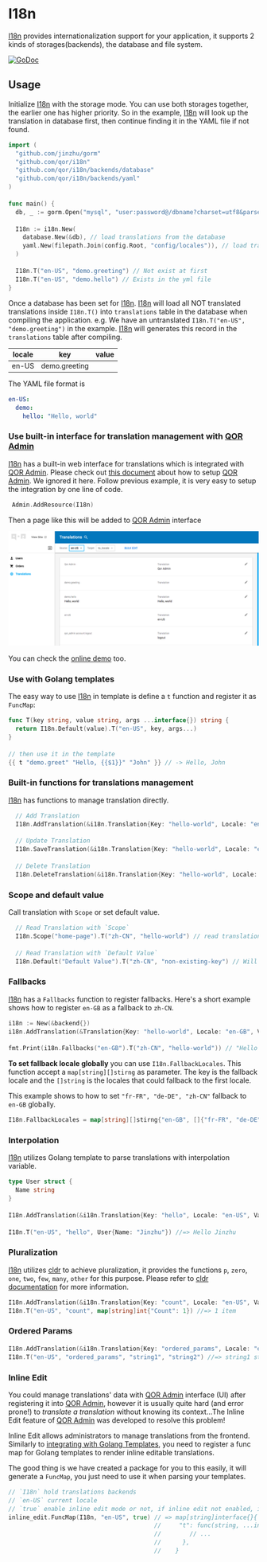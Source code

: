 # I18n

[I18n](https://github.com/qor/i18n) provides internationalization support for your application, it supports 2 kinds of storages(backends), the database and file system.

[![GoDoc](https://godoc.org/github.com/qor/i18n?status.svg)](https://godoc.org/github.com/qor/i18n)

## Usage

Initialize [I18n](https://github.com/qor/i18n) with the storage mode. You can use both storages together, the earlier one has higher priority. So in the example, [I18n](https://github.com/qor/i18n) will look up the translation in database first, then continue finding it in the YAML file if not found.

```go
import (
  "github.com/jinzhu/gorm"
  "github.com/qor/i18n"
  "github.com/qor/i18n/backends/database"
  "github.com/qor/i18n/backends/yaml"
)

func main() {
  db, _ := gorm.Open("mysql", "user:password@/dbname?charset=utf8&parseTime=True&loc=Local")

  I18n := i18n.New(
    database.New(&db), // load translations from the database
    yaml.New(filepath.Join(config.Root, "config/locales")), // load translations from the YAML files in directory `config/locales`
  )

  I18n.T("en-US", "demo.greeting") // Not exist at first
  I18n.T("en-US", "demo.hello") // Exists in the yml file
}
```

Once a database has been set for [I18n](https://github.com/qor/i18n). [I18n](https://github.com/qor/i18n) will load all NOT translated translations inside `I18n.T()` into `translations` table in the database when compiling the application. e.g. We have an untranslated `I18n.T("en-US", "demo.greeting")` in the example. [I18n](https://github.com/qor/i18n) will generates this record in the `translations` table after compiling.

| locale | key | value |
| --- | --- | --- |
| en-US | demo.greeting | |

The YAML file format is

```yaml
en-US:
  demo:
    hello: "Hello, world"
```

### Use built-in interface for translation management with [QOR Admin](../chapter2/setup.md)

[I18n](https://github.com/qor/i18n) has a built-in web interface for translations which is integrated with [QOR Admin](../chapter2/setup.md). Please check out [this document](../chapter2/setup.md) about how to setup [QOR Admin](../chapter2/setup.md). We ignored it here. Follow previous example, it is very easy to setup the integration by one line of code.

```go
 Admin.AddResource(I18n)
```

Then a page like this will be added to [QOR Admin](../chapter2/setup.md) interface

![i18n demo](i18n-demo.png)

You can check the [online demo](http://demo.getqor.com/admin/translations) too.

### Use with Golang templates

The easy way to use [I18n](https://github.com/qor/i18n) in template is define a `t` function and register it as `FuncMap`:

```go
func T(key string, value string, args ...interface{}) string {
  return I18n.Default(value).T("en-US", key, args...)
}

// then use it in the template
{{ t "demo.greet" "Hello, {{$1}}" "John" }} // -> Hello, John
```

### Built-in functions for translations management

[I18n](https://github.com/qor/i18n) has functions to manage translation directly.

```go
  // Add Translation
  I18n.AddTranslation(&i18n.Translation{Key: "hello-world", Locale: "en-US", Value: "hello world"})

  // Update Translation
  I18n.SaveTranslation(&i18n.Translation{Key: "hello-world", Locale: "en-US", Value: "Hello World"})

  // Delete Translation
  I18n.DeleteTranslation(&i18n.Translation{Key: "hello-world", Locale: "en-US", Value: "Hello World"})
```

### Scope and default value

Call translation with `Scope` or set default value.

```go
  // Read Translation with `Scope`
  I18n.Scope("home-page").T("zh-CN", "hello-world") // read translation with translation key `home-page.hello-world`

  // Read Translation with `Default Value`
  I18n.Default("Default Value").T("zh-CN", "non-existing-key") // Will return default value `Default Value`
```

### Fallbacks

[I18n](https://github.com/qor/i18n) has a `Fallbacks` function to register fallbacks. Here's a short example shows how to register `en-GB` as a fallback to `zh-CN`.

```go
i18n := New(&backend{})
i18n.AddTranslation(&Translation{Key: "hello-world", Locale: "en-GB", Value: "Hello World"})

fmt.Print(i18n.Fallbacks("en-GB").T("zh-CN", "hello-world")) // "Hello World"
```

**To set fallback locale globally** you can use `I18n.FallbackLocales`. This function accept a `map[string][]stirng` as parameter. The key is the fallback locale and the `[]string` is the locales that could fallback to the first locale.

This example shows to how to set `"fr-FR", "de-DE", "zh-CN"` fallback to `en-GB` globally.

```go
I18n.FallbackLocales = map[string][]stirng{"en-GB", []{"fr-FR", "de-DE", "zh-CN"}}
```

### Interpolation

[I18n](https://github.com/qor/i18n) utilizes Golang template to parse translations with interpolation variable.

```go
type User struct {
  Name string
}

I18n.AddTranslation(&i18n.Translation{Key: "hello", Locale: "en-US", Value: "Hello {{.Name}}"})

I18n.T("en-US", "hello", User{Name: "Jinzhu"}) //=> Hello Jinzhu
```

### Pluralization

[I18n](https://github.com/qor/i18n) utilizes [cldr](https://github.com/theplant/cldr) to achieve pluralization, it provides the functions `p`, `zero`, `one`, `two`, `few`, `many`, `other` for this purpose. Please refer to [cldr documentation](https://github.com/theplant/cldr) for more information.

```go
I18n.AddTranslation(&i18n.Translation{Key: "count", Locale: "en-US", Value: "{{p "Count" (one "{{.Count}} item") (other "{{.Count}} items")}}"})
I18n.T("en-US", "count", map[string]int{"Count": 1}) //=> 1 item
```

### Ordered Params

```go
I18n.AddTranslation(&i18n.Translation{Key: "ordered_params", Locale: "en-US", Value: "{{$1}} {{$2}} {{$1}}"})
I18n.T("en-US", "ordered_params", "string1", "string2") //=> string1 string2 string1
```

### Inline Edit

You could manage translations' data with [QOR Admin](../chapter2/setup.md) interface (UI) after registering it into [QOR Admin](../chapter2/setup.md), however it is usually quite hard (and error prone!) to *translate a translation* without knowing its context...The Inline Edit feature of [QOR Admin](../chapter2/setup.md) was developed to resolve this problem!

Inline Edit allows administrators to manage translations from the frontend. Similarly to [integrating with Golang Templates](#integrate-with-golang-templates), you need to register a func map for Golang templates to render inline editable translations.

The good thing is we have created a package for you to this easily, it will generate a `FuncMap`, you just need to use it when parsing your templates.

```go
// `I18n` hold translations backends
// `en-US` current locale
// `true` enable inline edit mode or not, if inline edit not enabled, it works just like the funcmap in section "Integrate with Golang Templates"
inline_edit.FuncMap(I18n, "en-US", true) // => map[string]interface{}{
                                         //     "t": func(string, ...interface{}) template.HTML {
                                         //        // ...
                                         //      },
                                         //    }
```
